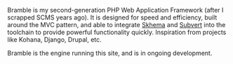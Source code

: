 Bramble is my second-generation PHP Web Application Framework (after I scrapped SCMS years ago). It is designed for speed and efficiency, built around the MVC pattern, and able to integrate [Skhema](/schema) and [Subvert](/subvert) into the toolchain to provide powerful functionality quickly. Inspiration from projects like Kohana, Django, Drupal, etc.

Bramble is the engine running this site, and is in ongoing development.


